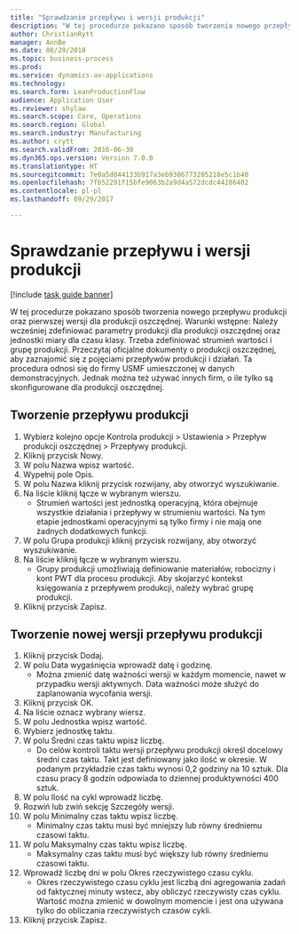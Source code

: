 ```yaml
--- 
title: "Sprawdzanie przepływu i wersji produkcji"
description: "W tej procedurze pokazano sposób tworzenia nowego przepływu produkcji oraz pierwszej wersji dla produkcji oszczędnej."
author: ChristianRytt
manager: AnnBe
ms.date: 08/29/2018
ms.topic: business-process
ms.prod: 
ms.service: dynamics-ax-applications
ms.technology: 
ms.search.form: LeanProductionFlow
audience: Application User
ms.reviewer: shylaw
ms.search.scope: Core, Operations
ms.search.region: Global
ms.search.industry: Manufacturing
ms.author: crytt
ms.search.validFrom: 2016-06-30
ms.dyn365.ops.version: Version 7.0.0
ms.translationtype: HT
ms.sourcegitcommit: 7e0a5d044133b917a3eb9386773205218e5c1b40
ms.openlocfilehash: 7fb52291f15bfe9063b2a9d4a572dcdc44286402
ms.contentlocale: pl-pl
ms.lasthandoff: 09/29/2017

---
```

# <a name="validate-a-production-flow-and-version"></a>Sprawdzanie przepływu i wersji produkcji

[!include [task guide banner](../../includes/task-guide-banner.md)]

W tej procedurze pokazano sposób tworzenia nowego przepływu produkcji oraz pierwszej wersji dla produkcji oszczędnej. Warunki wstępne: Należy wcześniej zdefiniować parametry produkcji dla produkcji oszczędnej oraz jednostki miary dla czasu klasy. Trzeba zdefiniować strumień wartości i grupę produkcji. Przeczytaj oficjalne dokumenty o produkcji oszczędnej, aby zaznajomić się z pojęciami przepływów produkcji i działań. Ta procedura odnosi się do firmy USMF umieszczonej w danych demonstracyjnych. Jednak można też używać innych firm, o ile tylko są skonfigurowane dla produkcji oszczędnej.


## <a name="create-a-production-flow"></a>Tworzenie przepływu produkcji
1. Wybierz kolejno opcje Kontrola produkcji > Ustawienia > Przepływ produkcji oszczędnej > Przepływy produkcji.
2. Kliknij przycisk Nowy.
3. W polu Nazwa wpisz wartość.
4. Wypełnij pole Opis.
5. W polu Nazwa kliknij przycisk rozwijany, aby otworzyć wyszukiwanie.
6. Na liście kliknij łącze w wybranym wierszu.
    * Strumień wartości jest jednostką operacyjną, która obejmuje wszystkie działania i przepływy w strumieniu wartości.   Na tym etapie jednostkami operacyjnymi są tylko firmy i nie mają one żadnych dodatkowych funkcji.  
7. W polu Grupa produkcji kliknij przycisk rozwijany, aby otworzyć wyszukiwanie.
8. Na liście kliknij łącze w wybranym wierszu.
    * Grupy produkcji umożliwiają definiowanie materiałów, robocizny i kont PWT dla procesu produkcji. Aby skojarzyć kontekst księgowania z przepływem produkcji, należy wybrać grupę produkcji.  
9. Kliknij przycisk Zapisz.

## <a name="create-a-production-flow-version"></a>Tworzenie nowej wersji przepływu produkcji
1. Kliknij przycisk Dodaj.
2. W polu Data wygaśnięcia wprowadź datę i godzinę.
    * Można zmienić datę ważności wersji w każdym momencie, nawet w przypadku wersji aktywnych. Data ważności może służyć do zaplanowania wycofania wersji.  
3. Kliknij przycisk OK.
4. Na liście oznacz wybrany wiersz.
5. W polu Jednostka wpisz wartość.
6. Wybierz jednostkę taktu.
7. W polu Średni czas taktu wpisz liczbę.
    * Do celów kontroli taktu wersji przepływu produkcji określ docelowy średni czas taktu.   Takt jest definiowany jako ilość w okresie.  W podanym przykładzie czas taktu wynosi 0,2 godziny na 10 sztuk. Dla czasu pracy 8 godzin odpowiada to dziennej produktywności 400 sztuk.  
8. W polu Ilość na cykl wprowadź liczbę.
9. Rozwiń lub zwiń sekcję Szczegóły wersji.
10. W polu Minimalny czas taktu wpisz liczbę.
    * Minimalny czas taktu musi być mniejszy lub równy średniemu czasowi taktu.  
11. W polu Maksymalny czas taktu wpisz liczbę.
    * Maksymalny czas taktu musi być większy lub równy średniemu czasowi taktu.  
12. Wprowadź liczbę dni w polu Okres rzeczywistego czasu cyklu.
    * Okres rzeczywistego czasu cyklu jest liczbą dni agregowania zadań od faktycznej minuty wstecz, aby obliczyć rzeczywisty czas cyklu. Wartość można zmienić w dowolnym momencie i jest ona używana tylko do obliczania rzeczywistych czasów cykli.  
13. Kliknij przycisk Zapisz.


